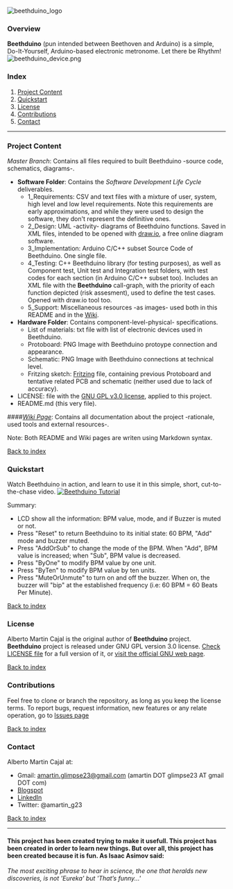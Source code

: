 ![beethduino_logo](https://github.com/amcajal/beethduino/blob/master/software/5_support/readme_beethduino_logo.png)

### Overview

**Beethduino** (pun intended between Beethoven and Arduino) is a simple, Do-It-Yourself, Arduino-based electronic metronome. Let there be Rhythm!
![beethduino_device.png](https://github.com/amcajal/beethduino/blob/master/software/5_support/beethduino_device.png)

### Index
1. [Project Content](#project-content)
2. [Quickstart](#quickstart)
3. [License](#license)
4. [Contributions](#contributions)
5. [Contact](#contact)

---

### Project Content

*Master Branch*: Contains all files required to built Beethduino -source code, schematics, diagrams-.
- **Software Folder**: Contains the *Software Development Life Cycle* deliverables.
	- 1_Requirements: CSV and text files with a mixture of user, system, high level and low level requirements. Note this requirements are early approximations, and while they were used to design the software, they don't represent the definitive ones.
	- 2_Design: UML -activity- diagrams of Beethduino functions. Saved in XML files, intended to be opened with [draw.io](https://www.draw.io/), a free online diagram software.
	- 3_Implementation: Arduino C/C++ subset Source Code of Beethduino. One single file.
	- 4_Testing: C++ Beethduino library (for testing purposes), as well as Component test, Unit test and Integration test folders, with test codes for each section (in Arduino C/C++ subset too).
                 Includes an XML file with the **Beethduino** call-graph, with the priority of each function depicted (risk assesment), used to define the test cases. Opened with draw.io tool too.
	- 5_Support: Miscellaneous resources -as images- used both in this README and in the [Wiki](https://github.com/amcajal/beethduino/wiki).
- **Hardware Folder**: Contains component-level-physical- specifications.
	- List of materials: txt file with list of electronic devices used in Beethduino.
	- Protoboard: PNG Image with Beethduino protoype connection and appearance.
	- Schematic: PNG Image with Beethduino connections at technical level.
	- Fritzing sketch: [Fritzing](http://fritzing.org/home/) file, containing previous Protoboard and tentative related PCB and schematic (neither used due to lack of accuracy).
- LICENSE: file with the [GNU GPL v3.0 license](https://www.gnu.org/licenses/gpl-3.0.html), applied to this project.
- README.md (this very file).

####*[Wiki Page](https://github.com/amcajal/beethduino/wiki)*: Contains all documentation about the project -rationale, used tools and external resources-.

Note: Both README and Wiki pages are writen using Markdown syntax.

[Back to index](#index)


### Quickstart

Watch Beethduino in action, and learn to use it in this simple, short, cut-to-the-chase video.
[![Beethduino Tutorial](http://img.youtube.com/vi/TdTyggPhVdc/0.jpg)](http://www.youtube.com/watch?v=TdTyggPhVdc)

Summary:
- LCD show all the information: BPM value, mode, and if Buzzer is muted or not.
- Press "Reset" to return Beethduino to its initial state: 60 BPM, "Add" mode and buzzer muted.
- Press "AddOrSub" to change the mode of the BPM. When "Add", BPM value is increased; when "Sub", BPM value is decreased.
- Press "ByOne" to modify BPM value by one unit.
- Press "ByTen" to modify BPM value by ten units.
- Press "MuteOrUnmute" to turn on and off the buzzer. When on, the buzzer will "bip" at the established frequency (i.e: 60 BPM = 60 Beats Per Minute).


[Back to index](#index)


### License

Alberto Martin Cajal is the original author of **Beethduino** project.
**Beethduino** project is released under GNU GPL version 3.0 license. [Check LICENSE file](https://github.com/amcajal/beethduino/blob/master/LICENSE) for a full version of it, or [visit the official GNU web page](https://www.gnu.org/licenses/gpl-3.0.html).

[Back to index](#index)



### Contributions

Feel free to clone or branch the repository, as long as you keep the license terms.
To report bugs, request information, new features or any relate operation, go to [Issues page](https://github.com/amcajal/beethduino/issues) 

[Back to index](#index)


### Contact
Alberto Martin Cajal at:
 
- Gmail: amartin.glimpse23@gmail.com (amartin DOT glimpse23 AT gmail DOT com)
- [Blogspot](http://glimpse-23.blogspot.com.es/)
- [LinkedIn](https://es.linkedin.com/in/alberto-martin-cajal-b0a63379)
- Twitter: @amartin_g23

[Back to index](#index)

---

#### This project has been created trying to make it usefull. This project has been created in order to learn new things. But over all, this project has been created because it is fun. As Isaac Asimov said:

*The most exciting phrase to hear in science, the one that heralds new discoveries, is not 'Eureka' but 'That’s funny...'*

